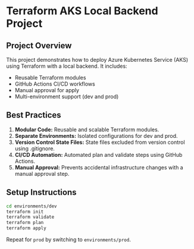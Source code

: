 # Terraform AKS Local Backend Project

## Project Overview
This project demonstrates how to deploy Azure Kubernetes Service (AKS) using Terraform with a local backend. It includes:
- Reusable Terraform modules
- GitHub Actions CI/CD workflows
- Manual approval for apply
- Multi-environment support (dev and prod)

## Best Practices
1. **Modular Code:** Reusable and scalable Terraform modules.
2. **Separate Environments:** Isolated configurations for dev and prod.
3. **Version Control State Files:** State files excluded from version control using .gitignore.
4. **CI/CD Automation:** Automated plan and validate steps using GitHub Actions.
5. **Manual Approval:** Prevents accidental infrastructure changes with a manual approval step.

## Setup Instructions
```bash
cd environments/dev
terraform init
terraform validate
terraform plan
terraform apply
```

Repeat for `prod` by switching to `environments/prod`.